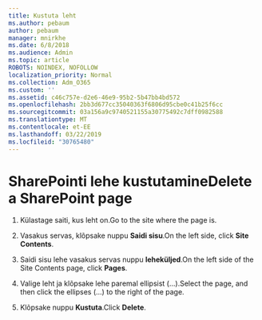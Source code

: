 ```yaml
---
title: Kustuta leht
ms.author: pebaum
author: pebaum
manager: mnirkhe
ms.date: 6/8/2018
ms.audience: Admin
ms.topic: article
ROBOTS: NOINDEX, NOFOLLOW
localization_priority: Normal
ms.collection: Adm_O365
ms.custom: ''
ms.assetid: c46c757e-d2e6-46e9-95b2-5b47bb4bd572
ms.openlocfilehash: 2bb3d677cc35040363f6806d95cbe0c41b25f6cc
ms.sourcegitcommit: 03a156a9c9740521155a30775492c7dff0982588
ms.translationtype: MT
ms.contentlocale: et-EE
ms.lasthandoff: 03/22/2019
ms.locfileid: "30765480"
---
```

# <a name="delete-a-sharepoint-page"></a><span data-ttu-id="a7460-102">SharePointi lehe kustutamine</span><span class="sxs-lookup"><span data-stu-id="a7460-102">Delete a SharePoint page</span></span>

1. <span data-ttu-id="a7460-103">Külastage saiti, kus leht on.</span><span class="sxs-lookup"><span data-stu-id="a7460-103">Go to the site where the page is.</span></span>
    
2. <span data-ttu-id="a7460-104">Vasakus servas, klõpsake nuppu **Saidi sisu**.</span><span class="sxs-lookup"><span data-stu-id="a7460-104">On the left side, click **Site Contents**.</span></span>
    
3. <span data-ttu-id="a7460-105">Saidi sisu lehe vasakus servas nuppu **leheküljed**.</span><span class="sxs-lookup"><span data-stu-id="a7460-105">On the left side of the Site Contents page, click **Pages**.</span></span>
    
4. <span data-ttu-id="a7460-106">Valige leht ja klõpsake lehe paremal ellipsist (...).</span><span class="sxs-lookup"><span data-stu-id="a7460-106">Select the page, and then click the ellipses (...) to the right of the page.</span></span>
    
5. <span data-ttu-id="a7460-107">Klõpsake nuppu **Kustuta**.</span><span class="sxs-lookup"><span data-stu-id="a7460-107">Click **Delete**.</span></span>
    

